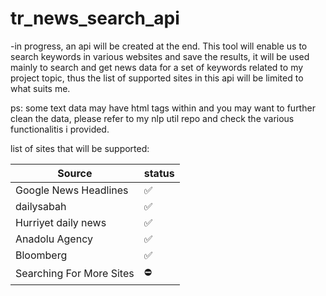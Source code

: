# tr_news_search_api


-in progress, an api will be created at the end.
This tool will enable us to search keywords in various websites and save the results, it will be used mainly to search and get news data for a set of keywords related to my project topic, thus the list of supported sites in this api will be limited to what suits me.

ps: some text data may have html tags within and you may want to further clean the data, please refer to my nlp util repo and check the various functionalitis i provided. 

list of sites that will be supported:


Source | status
-------|-------
Google News Headlines | :white_check_mark:
dailysabah | :white_check_mark:
Hurriyet daily news |  :white_check_mark:
Anadolu Agency |  :white_check_mark:
Bloomberg | :white_check_mark:
Searching For More Sites | :no_entry:




